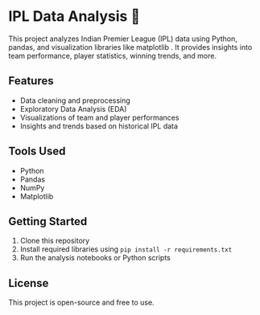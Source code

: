 

# IPL Data Analysis 🏏

This project analyzes Indian Premier League (IPL) data using Python, pandas, and visualization libraries like matplotlib . It provides insights into team performance, player statistics, winning trends, and more.

## Features
- Data cleaning and preprocessing
- Exploratory Data Analysis (EDA)
- Visualizations of team and player performances
- Insights and trends based on historical IPL data

## Tools Used
- Python
- Pandas
- NumPy
- Matplotlib


## Getting Started
1. Clone this repository
2. Install required libraries using `pip install -r requirements.txt`
3. Run the analysis notebooks or Python scripts

## License
This project is open-source and free to use.

